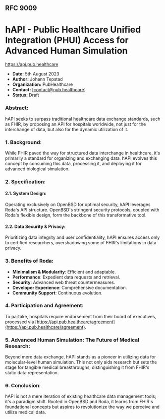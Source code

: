 ## RFC 9009
# hAPI - Public Healthcare Unified Integration (PHUI) Access for Advanced Human Simulation
https://api.pub.healthcare

- **Date:** 5th August 2023
- **Author:** Johann Tepstad
- **Organization:** PubHealthcare
- **Contact:** [contact@pub.healthcare]
- **Status:** Draft

### Abstract:

hAPI seeks to surpass traditional healthcare data exchange standards,
such as FHIR,
by proposing an API for hospitals worldwide,
not just for the interchange of data,
but also for the dynamic utilization of it.

### 1. Background:

While FHIR paved the way for structured data interchange in healthcare,
it's primarily a standard for organizing and exchanging data. hAPI evolves this concept by consuming this data,
processing it,
and deploying it for advanced biological simulation.

### 2. Specification:

#### 2.1. System Design:

Operating exclusively on OpenBSD for optimal security,
hAPI leverages Roda's API structure. OpenBSD's stringent security protocols,
coupled with Roda's flexible design,
form the backbone of this transformative tool.

#### 2.2. Data Security & Privacy:

Prioritizing data integrity and user confidentiality,
hAPI ensures access only to certified researchers,
overshadowing some of FHIR's limitations in data privacy.

### 3. Benefits of Roda:

* **Minimalism & Modularity**: Efficient and adaptable.
* **Performance**: Expedient data requests and retrieval.
* **Security**: Advanced web threat countermeasures.
* **Developer Experience**: Comprehensive documentation.
* **Community Support**: Continuous evolution.

### 4. Participation and Agreement:

To partake, hospitals require endorsement from their board of executives, processed via [https://api.pub.healthcare/agreement](https://api.pub.healthcare/agreement).

### 5. Advanced Human Simulation: The Future of Medical Research:

Beyond mere data exchange,
hAPI stands as a pioneer in utilizing data for molecular-level human simulation. This not only aids research but sets the stage for tangible medical breakthroughs,
distinguishing it from FHIR's static data representation.

### 6. Conclusion:

hAPI is not a mere iteration of existing healthcare data management tools; it's a paradigm shift. Rooted in OpenBSD and Roda,
it learns from FHIR's foundational concepts but aspires to revolutionize the way we perceive and utilize medical data.